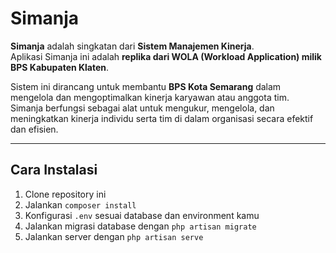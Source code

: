 # Simanja

**Simanja** adalah singkatan dari **Sistem Manajemen Kinerja**.  
Aplikasi Simanja ini adalah **replika dari WOLA (Workload Application) milik BPS Kabupaten Klaten**.  

Sistem ini dirancang untuk membantu **BPS Kota Semarang** dalam mengelola dan mengoptimalkan kinerja karyawan atau anggota tim.  
Simanja berfungsi sebagai alat untuk mengukur, mengelola, dan meningkatkan kinerja individu serta tim di dalam organisasi secara efektif dan efisien.

---

## Cara Instalasi
1. Clone repository ini
2. Jalankan `composer install`
3. Konfigurasi `.env` sesuai database dan environment kamu
4. Jalankan migrasi database dengan `php artisan migrate`
5. Jalankan server dengan `php artisan serve`